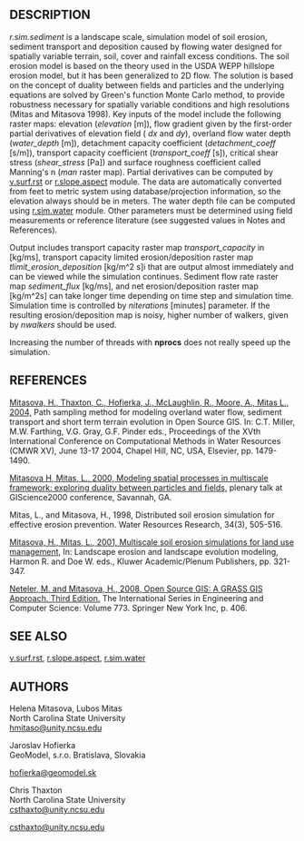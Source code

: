 ## DESCRIPTION

*r.sim.sediment* is a landscape scale, simulation model of soil erosion,
sediment transport and deposition caused by flowing water designed for
spatially variable terrain, soil, cover and rainfall excess conditions.
The soil erosion model is based on the theory used in the USDA WEPP
hillslope erosion model, but it has been generalized to 2D flow. The
solution is based on the concept of duality between fields and particles
and the underlying equations are solved by Green's function Monte Carlo
method, to provide robustness necessary for spatially variable
conditions and high resolutions (Mitas and Mitasova 1998). Key inputs of
the model include the following raster maps: elevation (*elevation*
\[m\]), flow gradient given by the first-order partial derivatives of
elevation field ( *dx* and *dy*), overland flow water depth
(*water_depth* \[m\]), detachment capacity coefficient
(*detachment_coeff* \[s/m\]), transport capacity coefficient
(*transport_coeff* \[s\]), critical shear stress (*shear_stress* \[Pa\])
and surface roughness coefficient called Manning's n (*man* raster map).
Partial derivatives can be computed by [v.surf.rst](v.surf.rst.md) or
[r.slope.aspect](r.slope.aspect.md) module. The data are automatically
converted from feet to metric system using database/projection
information, so the elevation always should be in meters. The water
depth file can be computed using [r.sim.water](r.sim.water.md) module.
Other parameters must be determined using field measurements or
reference literature (see suggested values in Notes and References).  

Output includes transport capacity raster map *transport_capacity* in
\[kg/ms\], transport capacity limited erosion/deposition raster map
*tlimit_erosion_deposition* \[kg/m^2 s\]i that are output
almost immediately and can be viewed while the simulation continues.
Sediment flow rate raster map *sediment_flux* \[kg/ms\], and net
erosion/deposition raster map \[kg/m^2s\] can take longer time
depending on time step and simulation time. Simulation time is
controlled by *niterations* \[minutes\] parameter. If the resulting
erosion/deposition map is noisy, higher number of walkers, given by
*nwalkers* should be used.  

Increasing the number of threads with **nprocs** does not really speed
up the simulation.

## REFERENCES

[Mitasova, H., Thaxton, C., Hofierka, J., McLaughlin, R., Moore, A.,
Mitas L.,
2004,](http://fatra.cnr.ncsu.edu/~hmitaso/gmslab/papers/II.6.8_Mitasova_044.pdf)
Path sampling method for modeling overland water flow, sediment
transport and short term terrain evolution in Open Source GIS. In: C.T.
Miller, M.W. Farthing, V.G. Gray, G.F. Pinder eds., Proceedings of the
XVth International Conference on Computational Methods in Water
Resources (CMWR XV), June 13-17 2004, Chapel Hill, NC, USA, Elsevier,
pp. 1479-1490.

[Mitasova H, Mitas, L., 2000, Modeling spatial processes in multiscale
framework: exploring duality between particles and
fields,](http://fatra.cnr.ncsu.edu/~hmitaso/gmslab/gisc00/duality.html)
plenary talk at GIScience2000 conference, Savannah, GA.

Mitas, L., and Mitasova, H., 1998, Distributed soil erosion simulation
for effective erosion prevention. Water Resources Research, 34(3),
505-516.

[Mitasova, H., Mitas, L., 2001, Multiscale soil erosion simulations for
land use
management,](http://fatra.cnr.ncsu.edu/~hmitaso/gmslab/papers/LLEmiterev1.pdf)
In: Landscape erosion and landscape evolution modeling, Harmon R. and
Doe W. eds., Kluwer Academic/Plenum Publishers, pp. 321-347.

[Neteler, M. and Mitasova, H., 2008, Open Source GIS: A GRASS GIS
Approach. Third Edition.](https://grassbook.org) The International
Series in Engineering and Computer Science: Volume 773. Springer New
York Inc, p. 406.

## SEE ALSO

[v.surf.rst](v.surf.rst.md), [r.slope.aspect](r.slope.aspect.md),
[r.sim.water](r.sim.water.md)

## AUTHORS

Helena Mitasova, Lubos Mitas  
North Carolina State University  
<hmitaso@unity.ncsu.edu>  
  
Jaroslav Hofierka  
GeoModel, s.r.o. Bratislava, Slovakia  

[hofierka@geomodel.sk](mailto:hofi@geomodel.sk)

Chris Thaxton  
North Carolina State University  
<csthaxto@unity.ncsu.edu>  

<csthaxto@unity.ncsu.edu>
